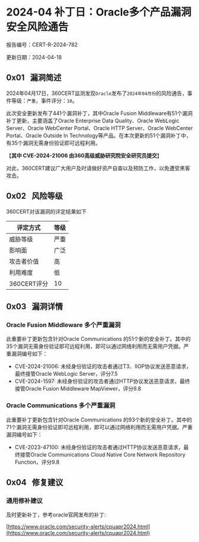 # 2024-04 补丁日：Oracle多个产品漏洞安全风险通告

报告编号：CERT-R-2024-782

更新日期：2024-04-18

## 0x01   漏洞简述

2024年04月17日，360CERT监测发现`Oracle`发布了`2024年04月份`的风险通告，事件等级：`严重`，事件评分：`10`。

此次安全更新发布了441个漏洞补丁，其中Oracle Fusion Middleware有51个漏洞补丁更新，主要涵盖了Oracle Enterprise Data Quality、Oracle WebLogic Server、Oracle WebCenter Portal、Oracle HTTP Server、Oracle WebCenter Portal、Oracle Outside In Technology等产品。在本次更新的51个漏洞补丁中，有35个漏洞无需身份验证即可远程利用。

【**其中 CVE-2024-21006 由360高级威胁研究院安全研究员提交**】

对此，360CERT建议广大用户及时请做好资产自查以及预防工作，以免遭受黑客攻击。

## 0x02   风险等级

360CERT对该漏洞的评定结果如下

|评定方式|等级|
|---|---|
|威胁等级|严重|
|影响面|广泛|
|攻击者价值|高|
|利用难度|低|
|360CERT评分|10|

## 0x03   漏洞详情

### Oracle Fusion Middleware 多个严重漏洞

此重要补丁更新包含针对Oracle Communications 的51个新的安全补丁。其中的35个漏洞无需身份验证即可远程利用，即可以通过网络利用而无需用户凭据。严重漏洞编号如下：

- CVE-2024-21006: 未经身份验证的攻击者通过T3、IIOP协议发送恶意请求，最终接管Oracle WebLogic Server，评分7.5
- CVE-2024-1597: 未经身份验证的攻击者通过HTTP协议发送恶意请求，最终接管Oracle Fusion Middleware MapViewer，评分9.8

### Oracle Communications 多个严重漏洞

此重要补丁更新包含针对Oracle Communications 的93个新的安全补丁。其中的71个漏洞无需身份验证即可远程利用，即可以通过网络利用而无需用户凭据。严重漏洞编号如下：

- CVE-2023-47100: 未经身份验证的攻击者通过HTTP协议发送恶意请求，最终接管Oracle Communications Cloud Native Core Network Repository Function，评分9.8

## 0x04   修复建议

### 通用修补建议

及时更新补丁，参考oracle官网发布的补丁:

[https://www.oracle.com/security-alerts/cpuapr2024.html](https://www.oracle.com/security-alerts/cpuapr2024.html)
